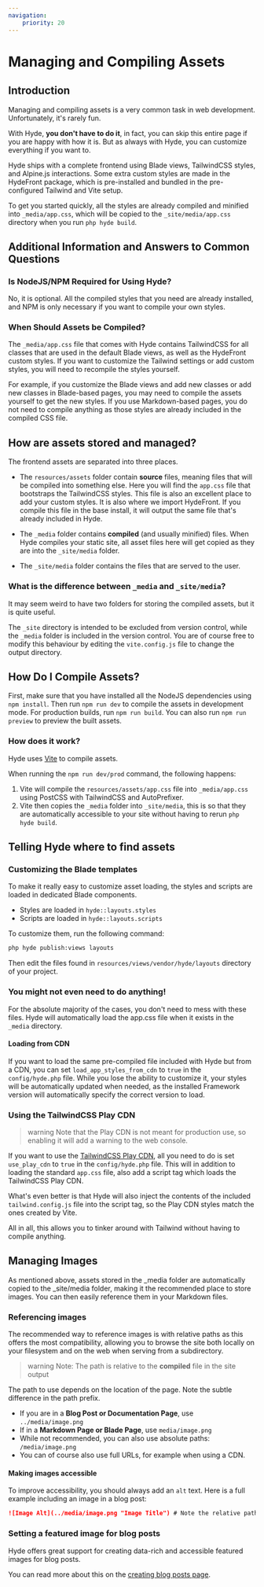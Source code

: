 ```yaml
---
navigation:
    priority: 20
---
```


# Managing and Compiling Assets

## Introduction

Managing and compiling assets is a very common task in web development. Unfortunately, it's rarely fun.

With Hyde, **you don't have to do it**, in fact, you can skip this entire page if you are happy with how it is.
But as always with Hyde, you can customize everything if you want to.

Hyde ships with a complete frontend using Blade views, TailwindCSS styles, and Alpine.js interactions.
Some extra custom styles are made in the HydeFront package, which is pre-installed and bundled in the pre-configured Tailwind and Vite setup.

To get you started quickly, all the styles are already compiled and minified into `_media/app.css`,
which will be copied to the `_site/media/app.css` directory when you run `php hyde build`.

## Additional Information and Answers to Common Questions

### Is NodeJS/NPM Required for Using Hyde?

No, it is optional. All the compiled styles that you need are already installed, and NPM is only necessary if you want to compile your own styles.

### When Should Assets be Compiled?

The `_media/app.css` file that comes with Hyde contains TailwindCSS for all classes that are used in the default Blade views, as well as the HydeFront custom styles.
If you want to customize the Tailwind settings or add custom styles, you will need to recompile the styles yourself.

For example, if you customize the Blade views and add new classes or add new classes in Blade-based pages, you may need to compile the assets yourself to get the new styles.
If you use Markdown-based pages, you do not need to compile anything as those styles are already included in the compiled CSS file.

## How are assets stored and managed?

The frontend assets are separated into three places.

- The `resources/assets` folder contain **source** files, meaning files that will be compiled into something else.
Here you will find the `app.css` file that bootstraps the TailwindCSS styles. This file is also an excellent place
to add your custom styles. It is also where we import HydeFront. If you compile this file in the base install,
it will output the same file that's already included in Hyde.

- The `_media` folder contains **compiled** (and usually minified) files. When Hyde compiles your static site,
all asset files here will get copied as they are into the `_site/media` folder.

- The `_site/media` folder contains the files that are served to the user.

### What is the difference between `_media` and `_site/media`?

It may seem weird to have two folders for storing the compiled assets, but it is quite useful.

The `_site` directory is intended to be excluded from version control, while the `_media` folder is included in the
version control. You are of course free to modify this behaviour by editing the `vite.config.js` file to change the output directory.

## How Do I Compile Assets?

First, make sure that you have installed all the NodeJS dependencies using `npm install`.
Then run `npm run dev` to compile the assets in development mode. For production builds, run `npm run build`.
You can also run `npm run preview` to preview the built assets.

### How does it work?

Hyde uses [Vite](https://vite.dev/) to compile assets.

When running the `npm run dev/prod` command, the following happens:

1. Vite will compile the `resources/assets/app.css` file into `_media/app.css` using PostCSS with TailwindCSS and AutoPrefixer.
2. Vite then copies the `_media` folder into `_site/media`, this is so that they are automatically accessible to your site without having to rerun `php hyde build`.

## Telling Hyde where to find assets

### Customizing the Blade templates

To make it really easy to customize asset loading, the styles and scripts are loaded in dedicated Blade components.

- Styles are loaded in `hyde::layouts.styles`
- Scripts are loaded in `hyde::layouts.scripts`

To customize them, run the following command:

```bash
php hyde publish:views layouts
```

Then edit the files found in `resources/views/vendor/hyde/layouts` directory of your project.

### You might not even need to do anything!

For the absolute majority of the cases, you don't need to mess with these files. Hyde will automatically load the app.css file when it exists in the `_media` directory.

#### Loading from CDN

If you want to load the same pre-compiled file included with Hyde but from a CDN, you can set `load_app_styles_from_cdn` to `true` in the `config/hyde.php` file. While you lose the ability to customize it, your styles will be automatically updated when needed, as the installed Framework version will automatically specify the correct version to load.

### Using the TailwindCSS Play CDN

>warning Note that the Play CDN is not meant for production use, so enabling it will add a warning to the web console.

If you want to use the [TailwindCSS Play CDN](https://tailwindcss.com/docs/installation/play-cdn), all you need to do is
set `use_play_cdn` to `true` in the `config/hyde.php` file. This will in addition to loading the standard `app.css` file,
also add a script tag which loads the TailwindCSS Play CDN.

What's even better is that Hyde will also inject the contents of the included `tailwind.config.js` file into the script tag,
so the Play CDN styles match the ones created by Vite.

All in all, this allows you to tinker around with Tailwind without having to compile anything.

## Managing Images

As mentioned above, assets stored in the _media folder are automatically copied to the _site/media folder,
making it the recommended place to store images. You can then easily reference them in your Markdown files.

### Referencing images

The recommended way to reference images is with relative paths as this offers the most compatibility,
allowing you to browse the site both locally on your filesystem and on the web when serving from a subdirectory.

>warning Note: The path is relative to the <b>compiled</b> file in the site output

The path to use depends on the location of the page. Note the subtle difference in the path prefix.

- If you are in a **Blog Post or Documentation Page**, use `../media/image.png`
- If in a **Markdown Page or Blade Page**, use `media/image.png`
- While not recommended, you can also use absolute paths: `/media/image.png`
- You can of course also use full URLs, for example when using a CDN.

#### Making images accessible

To improve accessibility, you should always add an `alt` text. Here is a full example including an image in a blog post:

```markdown
![Image Alt](../media/image.png "Image Title") # Note the relative path
```

### Setting a featured image for blog posts

Hyde offers great support for creating data-rich and accessible featured images for blog posts.

You can read more about this on the [creating blog posts page](blog-posts#image).
